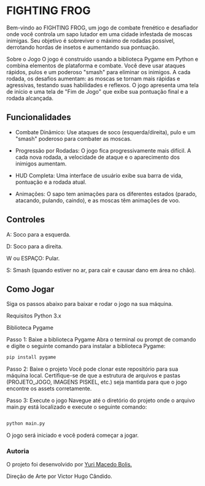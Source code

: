 
# FIGHTING FROG
Bem-vindo ao FIGHTING FROG, um jogo de combate frenético e desafiador onde você controla um sapo lutador em uma cidade infestada de moscas inimigas. Seu objetivo é sobreviver o máximo de rodadas possível, derrotando hordas de insetos e aumentando sua pontuação.

Sobre o Jogo
O jogo é construído usando a biblioteca Pygame em Python e combina elementos de plataforma e combate. Você deve usar ataques rápidos, pulos e um poderoso "smash" para eliminar os inimigos. A cada rodada, os desafios aumentam: as moscas se tornam mais rápidas e agressivas, testando suas habilidades e reflexos. O jogo apresenta uma tela de início e uma tela de "Fim de Jogo" que exibe sua pontuação final e a rodada alcançada.

## Funcionalidades
* Combate Dinâmico: Use ataques de soco (esquerda/direita), pulo e um "smash" poderoso para combater as moscas.

* Progressão por Rodadas: O jogo fica progressivamente mais difícil. A cada nova rodada, a velocidade de ataque e o aparecimento dos inimigos aumentam.

* HUD Completa: Uma interface de usuário exibe sua barra de vida, pontuação e a rodada atual.

* Animações: O sapo tem animações para os diferentes estados (parado, atacando, pulando, caindo), e as moscas têm animações de voo.

## Controles
A: Soco para a esquerda.

D: Soco para a direita.

W ou ESPAÇO: Pular.

S: Smash (quando estiver no ar, para cair e causar dano em área no chão).

## Como Jogar
Siga os passos abaixo para baixar e rodar o jogo na sua máquina.

Requisitos
Python 3.x

Biblioteca Pygame

Passo 1:  Baixe a biblioteca Pygame
Abra o terminal ou prompt de comando e digite o seguinte comando para instalar a biblioteca Pygame:

``` Bash
pip install pygame
```
Passo 2: Baixe o projeto
Você pode clonar este repositório para sua máquina local. Certifique-se de que a estrutura de arquivos e pastas (PROJETO_JOGO, IMAGENS PISKEL, etc.) seja mantida para que o jogo encontre os assets corretamente.

Passo 3: Execute o jogo
Navegue até o diretório do projeto onde o arquivo main.py está localizado e execute o seguinte comando:

```Bash

python main.py
```
O jogo será iniciado e você poderá começar a jogar.

### Autoria
O projeto foi desenvolvido por [Yuri Macedo Bolis.](https://github.com/YuriMacedoBolis)

Direção de Arte por Victor Hugo Cândido.
